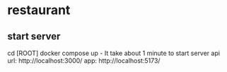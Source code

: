 # restaurant
## start server
cd [ROOT]
docker compose up - It take about 1 minute to start server
api url: http://localhost:3000/
app: http://localhost:5173/